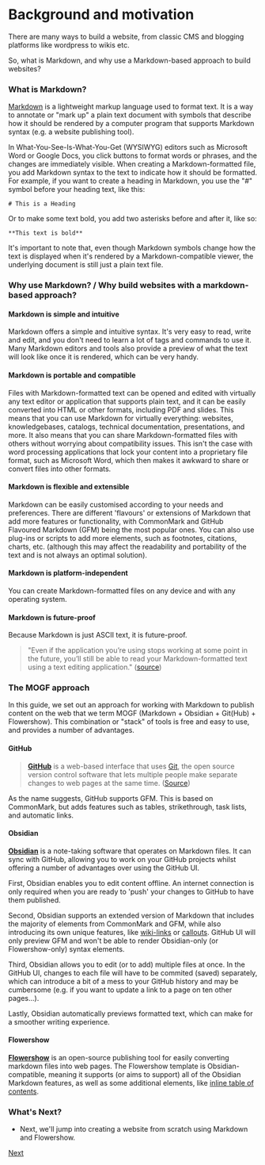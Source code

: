 # Background and motivation

There are many ways to build a website, from classic CMS and blogging platforms like wordpress to wikis etc.

So, what is Markdown, and why use a Markdown-based approach to build websites?

### What is Markdown?

[Markdown](https://en.wikipedia.org/wiki/Markdown) is a lightweight markup language used to format text. It is a way to annotate or "mark up" a plain text document with symbols that describe how it should be rendered by a computer program that supports Markdown syntax (e.g. a website publishing tool).

In What-You-See-Is-What-You-Get (WYSIWYG) editors such as Microsoft Word or Google Docs, you click buttons to format words or phrases, and the changes are immediately visible. When creating a Markdown-formatted file, you add Markdown syntax to the text to indicate how it should be formatted. For example, if you want to create a heading in Markdown, you use the "#" symbol before your heading text, like this:

`# This is a Heading`

Or to make some text bold, you add two asterisks before and after it, like so:

`**This text is bold**`

It's important to note that, even though Markdown symbols change how the text is displayed when it's rendered by a Markdown-compatible viewer, the underlying document is still just a plain text file.

### Why use Markdown? / Why build websites with a markdown-based approach?

#### Markdown is simple and intuitive

Markdown offers a simple and intuitive syntax. It's very easy to read, write and edit, and you don't need to learn a lot of tags and commands to use it. Many Markdown editors and tools also provide a preview of what the text will look like once it is rendered, which can be very handy. 

#### Markdown is portable and compatible

Files with Markdown-formatted text can be opened and edited with virtually any text editor or application that supports plain text, and it can be easily converted into HTML or other formats, including PDF and slides. This means that you can use Markdown for virtually everything: websites, knowledgebases, catalogs, technical documentation, presentations, and more. It also means that you can share Markdown-formatted files with others without worrying about compatibility issues. This isn't the case with word processing applications that lock your content into a proprietary file format, such as Microsoft Word, which then makes it awkward to share or convert files into other formats. 

#### Markdown is flexible and extensible

Markdown can be easily customised according to your needs and preferences. There are different 'flavours' or extensions of Markdown that add more features or functionality, with CommonMark and GitHub Flavoured Markdown (GFM) being the most popular ones. You can also use plug-ins or scripts to add more elements, such as footnotes, citations, charts, etc. (although this may affect the readability and portability of the text and is not always an optimal solution).

#### Markdown is platform-independent

You can create Markdown-formatted files on any device and with any operating system.

#### Markdown is future-proof

Because Markdown is just ASCII text, it is future-proof.

> "Even if the application you’re using stops working at some point in the future, you’ll still be able to read your Markdown-formatted text using a text editing application." ([source](https://stymied.medium.com/why-you-should-and-should-not-use-markdown-1b9d70987792))


### The MOGF approach

In this guide, we set out an approach for working with Markdown to publish content on the web that we term MOGF (Markdown + Obsidian + Git(Hub) + Flowershow). This combination or "stack" of tools is free and easy to use, and provides a number of advantages.

#### GitHub

> **[GitHub](https://github.com/)** is a web-based interface that uses [Git](https://git-scm.com/), the open source version control software that lets multiple people make separate changes to web pages at the same time. ([Source](https://digital.gov/resources/an-introduction-github/))

As the name suggests, GitHub supports GFM. This is based on CommonMark, but adds features such as tables, strikethrough, task lists, and automatic links.

#### Obsidian

**[Obsidian](https://obsidian.md/)** is a note-taking software that operates on Markdown files. It can sync with GitHub, allowing you to work on your GitHub projects whilst offering a number of advantages over using the GitHub UI.

First, Obsidian enables you to edit content offline. An internet connection is only required when you are ready to 'push' your changes to GitHub to have them published.

Second, Obsidian supports an extended version of Markdown that includes the majority of elements from CommonMark and GFM, while also introducing its own unique features, like [wiki-links](https://help.obsidian.md/Linking+notes+and+files/Internal+links) or [callouts](https://help.obsidian.md/Editing+and+formatting/Callouts). GitHub UI will only preview GFM and won't be able to render Obsidian-only (or Flowershow-only) syntax elements. 

Third, Obsidian allows you to edit (or to add) multiple files at once. In the GitHub UI, changes to each file will have to be commited (saved) separately, which can introduce a bit of a mess to your GitHub history and may be cumbersome (e.g. if you want to update a link to a page on ten other pages…).

Lastly, Obsidian automatically previews formatted text, which can make for a smoother writing experience. 

#### Flowershow

**[Flowershow](https://flowershow.app/)** is an open-source publishing tool for easily converting markdown files into web pages. The Flowershow template is Obsidian-compatible, meaning it supports (or aims to support) all of the Obsidian Markdown features, as well as some additional elements, like [inline table of contents](https://flowershow.app/docs/table-of-contents).

### What's Next?

- Next, we'll jump into creating a website from scratch using Markdown and Flowershow.

[Next](learn/tutorial-1)
